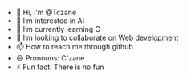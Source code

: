 - 👋 Hi, I’m @Tczane
- 👀 I’m interested in AI
- 🌱 I’m currently learning C
- 💞️ I’m looking to collaborate on Web development 
- 📫 How to reach me through github
- 😄 Pronouns: C'zane
- ⚡ Fun fact: There is no fun

<!---
Tczane/Tczane is a ✨ special ✨ repository because its `README.md` (this file) appears on your GitHub profile.
You can click the Preview link to take a look at your changes.
--->
